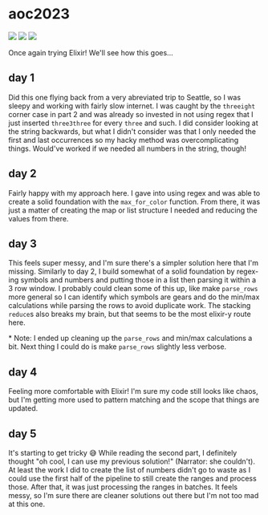# aoc2023

![](https://img.shields.io/badge/day%20📅-6-blue)
![](https://img.shields.io/badge/stars%20⭐-12-yellow)
![](https://img.shields.io/badge/days%20completed-6-red)

Once again trying Elixir! We'll see how this goes...

## day 1
Did this one flying back from a very abreviated trip to Seattle, so I was sleepy and working with fairly slow internet. I was caught by the `threeight` corner case in part 2 and was already so invested in not using regex that I just inserted `three3three` for every `three` and such. I did consider looking at the string backwards, but what I didn't consider was that I only needed the first and last occurrences so my hacky method was overcomplicating things. Would've worked if we needed all numbers in the string, though!

## day 2
Fairly happy with my approach here. I gave into using regex and was able to create a solid foundation with the `max_for_color` function. From there, it was just a matter of creating the map or list structure I needed and reducing the values from there.

## day 3
This feels super messy, and I'm sure there's a simpler solution here that I'm missing. Similarly to day 2, I build somewhat of a solid foundation by regex-ing symbols and numbers and putting those in a list then parsing it within a 3 row window. I probably could clean some of this up, like make `parse_rows` more general so I can identify which symbols are gears and do the min/max calculations while parsing the rows to avoid duplicate work. The stacking `reduce`s also breaks my brain, but that seems to be the most elixir-y route here.

\* Note: I ended up cleaning up the `parse_rows` and min/max calculations a bit. Next thing I could do is make `parse_rows` slightly less verbose.

## day 4
Feeling more comfortable with Elixir! I'm sure my code still looks like chaos, but I'm getting more used to pattern matching and the scope that things are updated.

## day 5
It's starting to get tricky 😅 While reading the second part, I definitely thought "oh cool, I can use my previous solution!" (Narrator: she couldn't). At least the work I did to create the list of numbers didn't go to waste as I could use the first half of the pipeline to still create the ranges and process those. After that, it was just processing the ranges in batches. It feels messy, so I'm sure there are cleaner solutions out there but I'm not too mad at this one.
